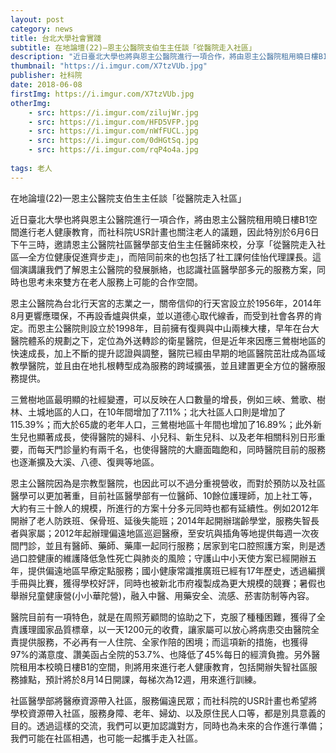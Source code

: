 ```yaml
---
layout: post
category: news
title: 台北大學社會實踐
subtitle: 在地論壇(22)—恩主公醫院支伯生主任談「從醫院走入社區」
description: "近日臺北大學也將與恩主公醫院進行一項合作，將由恩主公醫院租用曉日樓B1空間進行老人健康教育，而社科院USR計畫也關注老人的議題..."
thumbnail: "https://i.imgur.com/X7tzVUb.jpg"
publisher: 社科院
date: 2018-06-08
firstImg: https://i.imgur.com/X7tzVUb.jpg
otherImg:
    - src: https://i.imgur.com/zilujWr.jpg
    - src: https://i.imgur.com/HFD5VFP.jpg
    - src: https://i.imgur.com/nWfFUCL.jpg
    - src: https://i.imgur.com/0dHGtSq.jpg
    - src: https://i.imgur.com/rqP4o4a.jpg
    
tags: 老人
---
```


在地論壇(22)—恩主公醫院支伯生主任談「從醫院走入社區」

近日臺北大學也將與恩主公醫院進行一項合作，將由恩主公醫院租用曉日樓B1空間進行老人健康教育，而社科院USR計畫也關注老人的議題，因此特別於6月6日下午三時，邀請恩主公醫院社區醫學部支伯生主任醫師來校，分享「從醫院走入社區—全方位健康促進齊步走」，而陪同前來的也包括了社工課何佳怡代理課長。這個演講讓我們了解恩主公醫院的發展脈絡，也認識社區醫學部多元的服務方案，同時也思考未來雙方在老人服務上可能的合作空間。

恩主公醫院為台北行天宮的志業之一，關帝信仰的行天宮設立於1956年，2014年8月更響應環保，不再設香爐與供桌，並以道德心取代線香，而受到社會各界的肯定。而恩主公醫院則設立於1998年，目前擁有復興與中山兩棟大樓，早年在台大醫院體系的規劃之下，定位為外送轉診的衛星醫院，但是近年來因應三鶯樹地區的快速成長，加上不斷的提升認證與調整，醫院已經由早期的地區醫院茁壯成為區域教學醫院，並且由在地扎根轉型成為服務的跨域擴張，並且建置更全方位的醫療服務提供。

三鶯樹地區最明顯的社經變遷，可以反映在人口數量的增長，例如三峽、鶯歌、樹林、土城地區的人口，在10年間增加了7.11%；北大社區人口則是增加了115.39%；而大於65歲的老年人口，三鶯樹地區十年間也增加了16.89%；此外新生兒也顯著成長，使得醫院的婦科、小兒科、新生兒科、以及老年相關科別日形重要，而每天門診量約有兩千名，也使得醫院的大廳面臨飽和，同時醫院目前的服務也逐漸擴及大溪、八德、復興等地區。

恩主公醫院因為是宗教型醫院，也因此可以不過分重視營收，而對於預防以及社區醫學可以更加著重，目前社區醫學部有一位醫師、10餘位護理師，加上社工等，大約有三十餘人的規模，所進行的方案十分多元同時也都有延續性。例如2012年開辦了老人防跌班、保骨班、延後失能班；2014年起開辦瑞齡學堂，服務失智長者與家屬；2012年起辦理偏遠地區巡迴醫療，至安坑與插角等地提供每週一次夜間門診，並且有醫師、藥師、藥庫一起同行服務；居家到宅口腔照護方案，則是透過口腔健康的維護降低急性死亡與肺炎的風險；守護山中小天使方案已經開辦五年，提供偏遠地區早療定點服務；國小健康常識推廣班已經有17年歷史，透過編撰手冊與比賽，獲得學校好評，同時也被新北市府複製成為更大規模的競賽；暑假也舉辦兒童健康營(小小華陀營)，融入中醫、用藥安全、流感、菸害防制等內容。

醫院目前有一項特色，就是在周照芳顧問的協助之下，克服了種種困難，獲得了全責護理國家品質標章，以一天1200元的收費，讓家屬可以放心將病患交由醫院全責提供服務，不必再有一人住院、全家作陪的困境；而這項新的措施，也獲得97%的滿意度、讚美函占全院的53.7%、也降低了45%每日的經濟負擔。另外醫院租用本校曉日樓B1的空間，則將用來進行老人健康教育，包括開辦失智社區服務據點，預計將於8月14日開課，每梯次為12週，用來進行訓練。

社區醫學部將醫療資源帶入社區，服務偏遠民眾；而社科院的USR計畫也希望將學校資源帶入社區，服務身障、老年、婦幼、以及原住民人口等，都是別具意義的目的。透過這樣的交流，我們可以更加認識對方，同時也為未來的合作進行準備；我們可能在社區相遇，也可能一起攜手走入社區。